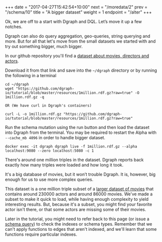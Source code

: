 +++
date = "2017-04-27T15:42:54+10:00"
next = "/moredata/2"
prev = "/schema/10"
title = "A bigger dataset"
weight = 1
endpoint = "/alter"
+++

Ok, we are off to a start with Dgraph and DQL.  Let’s move it up
a few notches.

Dgraph can also do query aggregation, geo-queries, string querying and
more.  But for all that let's move from the small datasets we started
with and try out something bigger, much bigger.

In our github repository you'll find a [dataset about movies, directors
and actors](https://github.com/dgraph-io/tutorial/tree/master/resources/1million.rdf.gz).  

Download it from that link and save into the `~/dgraph` directory or by running the following in a terminal

```
cd ~/dgraph
wget "https://github.com/dgraph-io/tutorial/blob/master/resources/1million.rdf.gz?raw=true" -O 1million.rdf.gz -q

OR (We have curl in Dgraph's containers)

curl -L -o 1million.rdf.gz "https://github.com/dgraph-io/tutorial/blob/master/resources/1million.rdf.gz?raw=true"

```

Run the schema mutation using the run button and then load the dataset
into Dgraph from the terminal. You may be required to restart the Alpha with `--cache_mb 4096` in order to handle bigger dataset.

```
docker exec -it dgraph dgraph live -f 1million.rdf.gz --alpha localhost:9080 --zero localhost:5080 -c 1
```

There's around one million triples in the dataset.
Dgraph reports back exactly how many triples were loaded and how long
it took.

<!--There are
actors are described in the dataset.-->

It's a big database of movies, but it won’t trouble Dgraph.  It is, however, big enough for us to
use more complex queries.

This dataset is a one million triple subset of a [larger dataset of
movies](https://github.com/dgraph-io/benchmarks/blob/master/data/21million.rdf.gz)
that contains around 230000 actors and around 86000 movies.  We've made a subset to
make it quick to load, while having enough complexity to yield
interesting results.  But, because it's a subset, you might find your
favorite actor isn't there, or that some actors are missing some of
their movies.

Later in the tutorial, you might need to refer back to this page (or
issue a [schema query](../../basic/3)) to check the indexes or schema types.  Remember that
we can't apply functions to edges that aren't indexed, and we'll learn
that some
functions require particular indexes.
